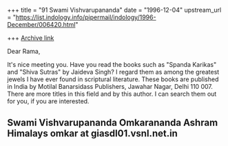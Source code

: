 +++
title = "91 Swami Vishvarupananda"
date = "1996-12-04"
upstream_url = "https://list.indology.info/pipermail/indology/1996-December/006420.html"

+++
[Archive link](https://list.indology.info/pipermail/indology/1996-December/006420.html)

Dear Rama,

It's nice meeting you. Have you read the books such as "Spanda Karikas"
and "Shiva Sutras" by Jaideva Singh? I regard them as among the greatest
jewels I have ever found in scriptural literature. These books are
published in India by Motilal Banarsidass Publishers, Jawahar Nagar, Delhi
110 007. There are more titles in this field and by this author. I can
search them out for you, if you are interested.

Swami Vishvarupananda
Omkarananda Ashram Himalays
omkar at giasdl01.vsnl.net.in
-------------------------------------------------------------------------




